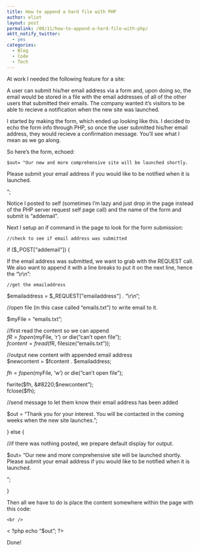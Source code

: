 ```yaml
---
title: How to append a hard file with PHP
author: eliot
layout: post
permalink: /08/11/how-to-append-a-hard-file-with-php/
aktt_notify_twitter:
  - yes
categories:
  - Blog
  - Code
  - Tech
---
```

At work I needed the following feature for a site:

A user can submit his/her email address via a form and, upon doing so, the email would be stored in a file with the email addresses of all of the other users that submitted their emails. The company wanted it&#8217;s visitors to be able to recieve a notification when the new site was launched.

I started by making the form, which ended up looking like this. I decided to echo the form info through PHP, so once the user submitted his/her email address, they would recieve a confirmation message. You&#8217;ll see what I mean as we go along.

So here&#8217;s the form, echoed:

`$out= "Our new and more comprehensive site will be launched shortly.`

Please submit your email address if you would like to be notified when it is launched.

&#8220;;

Notice I posted to self (sometimes I&#8217;m lazy and just drop in the page instead of the PHP server request self page call) and the name of the form and submit is &#8220;addemail&#8221;.

Next I setup an if command in the page to look for the form submission:

`//check to see if email address was submitted`

if ($_POST["addemail"]) {

If the email address was submitted, we want to grab with the REQUEST call. We also want to append it with a line breaks to put it on the next line, hence the &#8220;\r\n&#8221;:

`//get the emailaddress`

$emailaddress = $_REQUEST["emailaddress"] . &#8220;\r\n&#8221;;

//open file (in this case called &#8220;emails.txt&#8221;) to write email to it.

$myFile = &#8220;emails.txt&#8221;;

//first read the content so we can append  
$fR = fopen($myFile, &#8216;r&#8217;) or die(&#8220;can&#8217;t open file&#8221;);  
$fcontent = fread($fR, filesize(&#8220;emails.txt&#8221;));

//output new content with appended email address  
$newcontent = $fcontent . $emailaddress;

$fh = fopen($myFile, &#8216;w&#8217;) or die(&#8220;can&#8217;t open file&#8221;);

fwrite($fh, &#8220;$newcontent&#8221;);  
fclose($fh);

//send message to let them know their email address has been added

$out = &#8220;Thank you for your interest. You will be contacted in the coming weeks when the new site launches.&#8221;;

} else {

//if there was nothing posted, we prepare default display for output.

$out= &#8220;Our new and more comprehensive site will be launched shortly.  
Please submit your email address if you would like to be notified when it is launched.

&#8220;;

}

Then all we have to do is place the content somewhere within the page with this code:

`<br />
`

<div id="underconstruction">
  < ?php echo &#8220;$out&#8221;; ?>
</div>

Done!